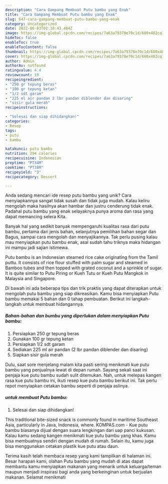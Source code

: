 ```yaml
---
description: "Cara Gampang Membuat Putu bambu yang Enak"
title: "Cara Gampang Membuat Putu bambu yang Enak"
slug: 647-cara-gampang-membuat-putu-bambu-yang-enak
category: Uncategorized
date: 2022-06-03T02:10:43.484Z
image: https://img-global.cpcdn.com/recipes/7a63a79378e70c1d/680x482cq70/putu-bambu-foto-resep-utama.jpg
hideToc: false
enableToc: true
enableTocContent: false
thumbnail: https://img-global.cpcdn.com/recipes/7a63a79378e70c1d/680x482cq70/putu-bambu-foto-resep-utama.jpg
cover: https://img-global.cpcdn.com/recipes/7a63a79378e70c1d/680x482cq70/putu-bambu-foto-resep-utama.jpg
author: Admin
authorAv: notfound
ratingvalue: 4.4
reviewcount: 19
recipeingredient:
- "250 gr tepung beras"
- "100 gr tepung ketan"
- "1/2 sdt garam"
- "225 ml air pandan 2 lbr pandan diblender dan disaring"
- "sisir gula merah"
recipeinstructions:

- "Selesai dan siap dihidangkan!"
categories:
- Resep
tags:
- putu
- bambu

katakunci: putu bambu 
nutrition: 294 calories
recipecuisine: Indonesian
preptime: "PT34M"
cooktime: "PT38M"
recipeyield: "3"
recipecategory: Dessert

---
```





Anda sedang mencari ide resep putu bambu yang unik? Cara menyiapkannya sangat tidak susah dan tidak juga mudah. Kalau keliru mengolah maka hasilnya akan hambar dan justru cenderung tidak enak. Padahal putu bambu yang enak selayaknya punya aroma dan rasa yang dapat memancing selera Kita.





Banyak hal yang sedikit banyak mempengaruhi kualitas rasa dari putu bambu, pertama dari jenis bahan, selanjutnya pemilihan bahan segar dan Bagus, sampai cara mengolah dan menyajikannya. Tak perlu pusing kalau mau menyiapkan putu bambu enak,      asal sudah tahu triknya maka hidangan ini mampu jadi sajian istimewa.














Putu bambu is an Indonesian steamed rice cake originating from the Tamil puttu. It consists of rice flour stuffed with palm sugar and steamed in Bamboo tubes and then topped with grated coconut and a sprinkle of sugar. It is quite similar to Putu Piring or Kueh Tutu or Kueh Putu Mangkok in Malaysia and Singapore.






Di bawah ini ada beberapa tips dan trik praktis yang dapat diterapkan untuk mengolah putu bambu yang siap dikreasikan. Kamu bisa menyiapkan Putu bambu memakai 5 bahan dan 0 tahap pembuatan. Berikut ini langkah-langkah untuk membuat hidangannya.

<!--inarticleads1-->

##### Bahan-bahan dan bumbu yang diperlukan dalam menyiapkan Putu bambu:

1. Persiapkan 250 gr tepung beras
1. Gunakan 100 gr tepung ketan
1. Persiapkan 1/2 sdt garam
1. Sediakan 225 ml air pandan (2 lbr pandan diblender dan disaring)
1. Siapkan sisir gula merah


Dulu, saat sore menjelang malam kita pasti sering menikmati kue putu bambu yang penjualnya lewat di depan rumah. Sayang sekali saat ini penjaja kue putu bambu sudah sulit ditemukan. Nah, untuk melepas kangen rasa kue putu bambu ini, ikuti resep kue putu bambu berikut ini. Tak perlu repot menyiapkan cetakan bambu seperti di penjaja aslinya. 

<!--inarticleads2-->

#####  untuk membuat Putu bambu:


1. Selesai dan siap dihidangkan!

This traditional bite-sized snack is commonly found in maritime Southeast Asia, particularly in Java, Indonesia, where. KOMPAS.com - Kue putu bambu biasanya dijual dengan suara lengkingan dari uap panci kukusan. Kalau kamu sedang kangen menikmati kue putu bambu yang khas. Kamu bisa membuatnya sendiri dengan mudah di rumah. Selain itu, kamu juga bisa menggunakan cetakan plastik kue putu atau daun. 

Terima kasih telah membaca resep yang kami tampilkan di halaman ini. Besar harapan kami, olahan Putu bambu yang mudah di atas dapat membantu kamu menyiapkan makanan yang menarik untuk keluarga/teman maupun menjadi inspirasi bagi anda yang berkeinginan untuk berjualan makanan. Selamat menikmati
